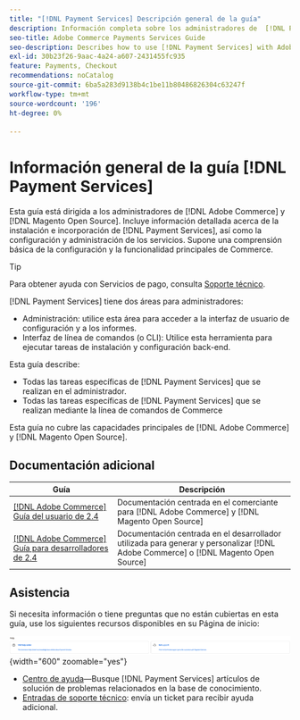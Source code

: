 ```yaml
---
title: "[!DNL Payment Services] Descripción general de la guía"
description: Información completa sobre los administradores de  [!DNL Payment Services] for [!DNL Adobe Commerce] and [!DNL Magento Open Source] y, incluida la instalación e incorporación
seo-title: Adobe Commerce Payments Services Guide
seo-description: Describes how to use [!DNL Payment Services] with Adobe Commerce or [!DNL Magento Open Source].
exl-id: 30b23f26-9aac-4a24-a607-2431455fc935
feature: Payments, Checkout
recommendations: noCatalog
source-git-commit: 6ba5a283d9138b4c1be11b80486826304c63247f
workflow-type: tm+mt
source-wordcount: '196'
ht-degree: 0%

---
```


# Información general de la guía [!DNL Payment Services]

Esta guía está dirigida a los administradores de [!DNL Adobe Commerce] y [!DNL Magento Open Source]. Incluye información detallada acerca de la instalación e incorporación de [!DNL Payment Services], así como la configuración y administración de los servicios. Supone una comprensión básica de la configuración y la funcionalidad principales de Commerce.

>[!TIP]
>
>Para obtener ayuda con Servicios de pago, consulta [Soporte técnico](#support).

[!DNL Payment Services] tiene dos áreas para administradores:

* Administración: utilice esta área para acceder a la interfaz de usuario de configuración y a los informes.
* Interfaz de línea de comandos (o CLI): Utilice esta herramienta para ejecutar tareas de instalación y configuración back-end.

Esta guía describe:

* Todas las tareas específicas de [!DNL Payment Services] que se realizan en el administrador.
* Todas las tareas específicas de [!DNL Payment Services] que se realizan mediante la línea de comandos de Commerce

Esta guía no cubre las capacidades principales de [!DNL Adobe Commerce] y [!DNL Magento Open Source].

## Documentación adicional

| Guía | Descripción |
|------ | ----------- |
| [[!DNL Adobe Commerce] Guía del usuario de 2.4](https://experienceleague.adobe.com/docs/commerce-admin/user-guides/home.html) | Documentación centrada en el comerciante para [!DNL Adobe Commerce] y [!DNL Magento Open Source] |
| [[!DNL Adobe Commerce] Guía para desarrolladores de 2.4](https://developer.adobe.com/commerce/docs) | Documentación centrada en el desarrollador utilizada para generar y personalizar [!DNL Adobe Commerce] o [!DNL Magento Open Source] |

## Asistencia

Si necesita información o tiene preguntas que no están cubiertas en esta guía, use los siguientes recursos disponibles en su Página de inicio:

![Recursos de ayuda](assets/help-resources.png){width="600" zoomable="yes"}

* [Centro de ayuda](https://experienceleague.adobe.com/docs/commerce-knowledge-base/kb/overview.html)—Busque [!DNL Payment Services] artículos de solución de problemas relacionados en la base de conocimiento.
* [Entradas de soporte técnico](https://experienceleague.adobe.com/docs/commerce-knowledge-base/kb/help-center-guide/magento-help-center-user-guide.html#submit-ticket): envía un ticket para recibir ayuda adicional.
